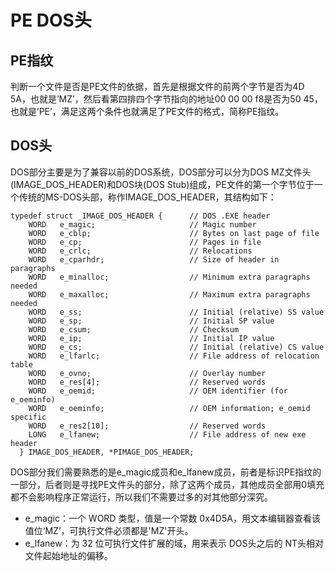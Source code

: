 # PE DOS头

## PE指纹
判断一个文件是否是PE文件的依据，首先是根据文件的前两个字节是否为4D 5A，也就是’MZ’，然后看第四排四个字节指向的地址00 00 00 f8是否为50 45，也就是’PE’，满足这两个条件也就满足了PE文件的格式，简称PE指纹。

## DOS头
DOS部分主要是为了兼容以前的DOS系统，DOS部分可以分为DOS MZ文件头(IMAGE_DOS_HEADER)和DOS块(DOS Stub)组成，PE文件的第一个字节位于一个传统的MS-DOS头部，称作IMAGE_DOS_HEADER，其结构如下：
```
typedef struct _IMAGE_DOS_HEADER {      // DOS .EXE header
    WORD   e_magic;                     // Magic number
    WORD   e_cblp;                      // Bytes on last page of file
    WORD   e_cp;                        // Pages in file
    WORD   e_crlc;                      // Relocations
    WORD   e_cparhdr;                   // Size of header in paragraphs
    WORD   e_minalloc;                  // Minimum extra paragraphs needed
    WORD   e_maxalloc;                  // Maximum extra paragraphs needed
    WORD   e_ss;                        // Initial (relative) SS value
    WORD   e_sp;                        // Initial SP value
    WORD   e_csum;                      // Checksum
    WORD   e_ip;                        // Initial IP value
    WORD   e_cs;                        // Initial (relative) CS value
    WORD   e_lfarlc;                    // File address of relocation table
    WORD   e_ovno;                      // Overlay number
    WORD   e_res[4];                    // Reserved words
    WORD   e_oemid;                     // OEM identifier (for e_oeminfo)
    WORD   e_oeminfo;                   // OEM information; e_oemid specific
    WORD   e_res2[10];                  // Reserved words
    LONG   e_lfanew;                    // File address of new exe header
  } IMAGE_DOS_HEADER, *PIMAGE_DOS_HEADER;
```

DOS部分我们需要熟悉的是e_magic成员和e_lfanew成员，前者是标识PE指纹的一部分，后者则是寻找PE文件头的部分，除了这两个成员，其他成员全部用0填充都不会影响程序正常运行，所以我们不需要过多的对其他部分深究。
* e_magic：一个 WORD 类型，值是一个常数 0x4D5A，用文本编辑器查看该值位‘MZ’，可执行文件必须都是'MZ'开头。
* e_lfanew：为 32 位可执行文件扩展的域，用来表示 DOS头之后的 NT头相对文件起始地址的偏移。